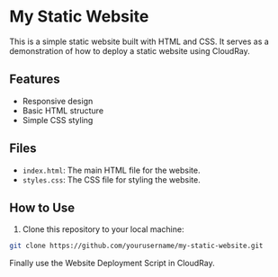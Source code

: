 # My Static Website

This is a simple static website built with HTML and CSS. It serves as a demonstration of how to deploy a static website using CloudRay.

## Features

- Responsive design
- Basic HTML structure
- Simple CSS styling

## Files

- `index.html`: The main HTML file for the website.
- `styles.css`: The CSS file for styling the website.

## How to Use

1. Clone this repository to your local machine:

```bash
git clone https://github.com/yourusername/my-static-website.git
```

Finally use the Website Deployment Script in CloudRay.
